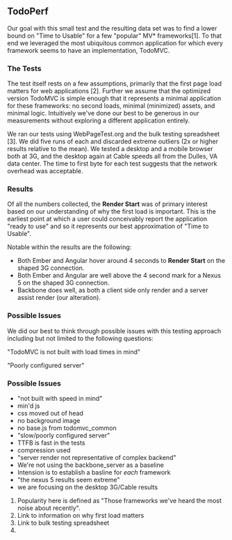 ## TodoPerf

Our goal with this small test and the resulting data set was to find a lower bound on "Time to Usable" for a few "popular" MV* frameworks[1]. To that end we leveraged the most ubiquitous common application for which every framework seems to have an implementation, TodoMVC.

### The Tests

The test itself rests on a few assumptions, primarily that the first page load matters for web applications [2]. Further we assume that the optimized version TodoMVC is simple enough that it represents a minimal application for these frameworks: no second loads, minimal (minimized) assets, and minimal logic. Intuitively we've done our best to be generous in our measurements without exploring a different application entirely.

We ran our tests using WebPageTest.org and the bulk testing spreadsheet [3]. We did five runs of each and discarded extreme outliers (2x or higher results relative to the mean). We tested a desktop and a mobile browser both at 3G, and the desktop again at Cable speeds all from the Dulles, VA data center. The time to first byte for each test suggests that the network overhead was acceptable.

### Results

Of all the numbers collected, the **Render Start** was of primary interest based on our understanding of why the first load is important. This is the earliest point at which a user could conceivably report the application "ready to use" and so it represents our best approximation of "Time to Usable".

Notable within the results are the following:

* Both Ember and Angular hover around 4 seconds to **Render Start** on the shaped 3G connection.
* Both Ember and Angular are well above the 4 second mark for a Nexus 5 on the shaped 3G connection.
* Backbone does well, as both a client side only render and a server assist render (our alteration).

### Possible Issues

We did our best to think through possible issues with this testing approach including but not limited to the following questions:

"TodoMVC is not built with load times in mind"

"Poorly configured server"


### Possible Issues
- "not built with speed in mind"
 - min'd js
 - css moved out of head
 - no background image
 - no base.js from todomvc_common
- "slow/poorly configured server"
 - TTFB is fast in the tests
 - compression used
- "server render not representative of complex backend"
 - We're not using the backbone_server as a baseline
 - Intension is to establish a basline for *each* framework
- "the nexus 5 results seem extreme"
 - we are focusing on the desktop 3G/Cable results

1. Popularity here is defined as "Those frameworks we've heard the most noise about recently".
2. Link to information on why first load matters
3. Link to bulk testing spreadsheet
4.
